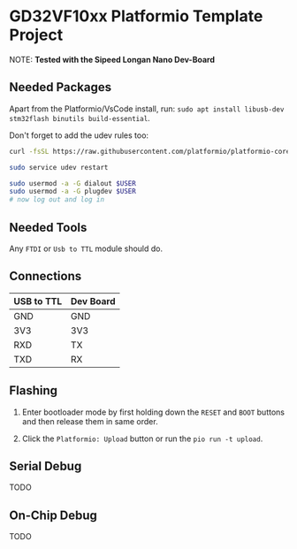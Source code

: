 # GD32VF10xx Platformio Template Project

NOTE: **Tested with the Sipeed Longan Nano Dev-Board**

## Needed Packages

Apart from the Platformio/VsCode install,
run: `sudo apt install libusb-dev stm32flash binutils build-essential`.

Don't forget to add the udev rules too:

```bash
curl -fsSL https://raw.githubusercontent.com/platformio/platformio-core/develop/platformio/assets/system/99-platformio-udev.rules | sudo tee /etc/udev/rules.d/99-platformio-udev.rules

sudo service udev restart

sudo usermod -a -G dialout $USER
sudo usermod -a -G plugdev $USER
# now log out and log in
```

## Needed Tools

Any `FTDI` or `Usb to TTL` module should do.

## Connections

| USB to TTL | Dev Board |
|------------|-----------|
| GND        | GND       |
| 3V3        | 3V3       |
| RXD        | TX        |
| TXD        | RX        |

## Flashing

1. Enter bootloader mode by first holding down the `RESET` and `BOOT`
buttons and then release them in same order.

2. Click the `Platformio: Upload` button or run the `pio run -t upload`.

## Serial Debug

TODO

## On-Chip Debug

TODO
